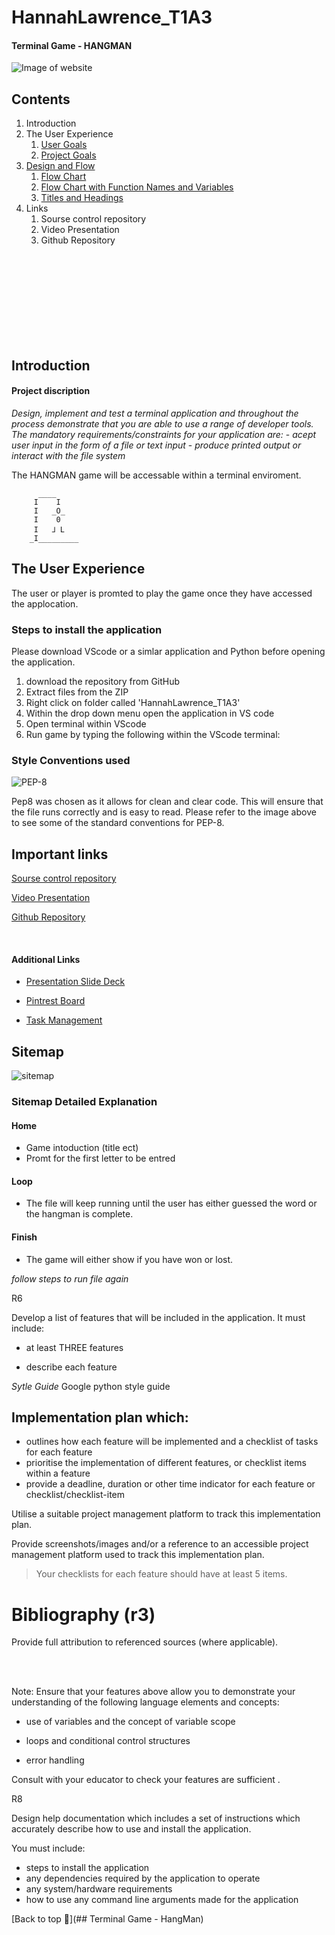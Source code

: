 # HannahLawrence_T1A3 
####  Terminal Game - HANGMAN

![Image of website](./jpg/hangman.jpg)



## Contents 

1. Introduction
2. The User Experience
    1. [User Goals](#user-goals)
    2. [Project Goals](#project-goals)
3. [Design and Flow](#design-and-flow)
    1. [Flow Chart](#flow-chart)
    2. [Flow Chart with Function Names and Variables](#flow-chart-with-function-names-and-variables)
    3. [Titles and Headings](#titles-and-headings)
4. Links
    1. Sourse control repository
    2. Video Presentation
    3. Github Repository

<br>
<br>
<br>
<br>
<br>
<br>
<br>
<br>




## Introduction 
#### Project discription
*Design, implement and test a terminal application and throughout the process demonstrate that you are able to use a range of developer tools. The mandatory requirements/constraints for your application are:* 
    - *acept user input in the form of a file or text input* 
    - *produce printed output or interact with the file system*

The HANGMAN game will be accessable within a terminal enviroment. 

		  ____   
		 I    I  
		 I   _O_ 
		 I    0
		 I   ⅃ L   
		_I_________    

## The User Experience 
The user or player is promted to play the game once they have accessed the applocation. 

### Steps to install the application 
Please download VScode or a simlar application and Python before opening the application.
1. download the repository from GitHub 
2. Extract files from the ZIP
3. Right click on folder called 'HannahLawrence_T1A3' 
4. Within the drop down menu open the application in VS code
5. Open terminal within VScode
6. Run game by typing the following within the VScode terminal: 


### Style Conventions used

![PEP-8](./jpg/pep.jpg)


Pep8 was chosen as it allows for clean and clear code. This will ensure that the file runs correctly and is easy to read. 
Please refer to the image above to see some of the standard conventions for PEP-8. 



## Important links
[Sourse control repository](https://???)

[Video Presentation](https://???)

[Github Repository](https://github.com/Hannah-codding/HannahLawrence_T1A3/tree/main)


<br>

#### Additional Links 
- [Presentation Slide Deck](---)

- [Pintrest Board](https://www.pinterest.com.au/hannahl4579/terminal-site-ideas/)

- [Task Management](https://trello.com/invite/b/xU1mfQML/ATTIaa72f546d5e8ca253c162723a2d94776AB7FC2F1/terminal-assignment-32024)








## Sitemap

![sitemap](./jpg/sitemap.jpg)


### Sitemap Detailed Explanation 

#### Home
- Game intoduction (title ect)
- Promt for the first letter to be entred

#### Loop
- The file will keep running until the user has either guessed the word or the hangman is complete. 

#### Finish
- The game will either show if you have won or lost. 

*follow steps to run file again*


R6

Develop a list of features that will be included in the application. It must include:

- at least THREE features

- describe each feature




*Sytle Guide*
Google python style guide




## Implementation plan which:
- outlines how each feature will be implemented and a checklist of tasks for each feature
- prioritise the implementation of different features, or checklist items within a feature
- provide a deadline, duration or other time indicator for each feature or checklist/checklist-item

Utilise a suitable project management platform to track this implementation plan.

Provide screenshots/images and/or a reference to an accessible project management platform used to track this implementation plan. 


> Your checklists for each feature should have at least 5 items.









# Bibliography (r3)
 Provide full attribution to referenced sources (where applicable).







<br>
<br>













Note: Ensure that your features above allow you to demonstrate your understanding of the following language elements and concepts:

- use of variables and the concept of variable scope

- loops and conditional control structures

- error handling


Consult with your educator to check your features are sufficient .


R8

Design help documentation which includes a set of instructions which accurately describe how to use and install the application.





You must include:
- steps to install the application
- any dependencies required by the application to operate
- any system/hardware requirements
- how to use any command line arguments made for the application




[Back to top 🔺](## Terminal Game - HangMan)







